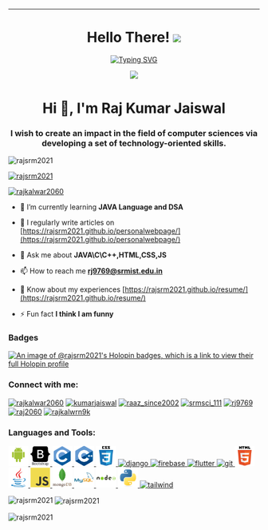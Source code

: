 <hr>

<h1 align="center">Hello There! <img src="https://media.giphy.com/media/hvRJCLFzcasrR4ia7z/giphy.gif" width="35"></h1>

<p align="center">
<a href="https://git.io/typing-svg"><img src="https://readme-typing-svg.demolab.com?font=Fira+Code&pause=1000&color=08CA40&width=435&lines=Welcome+to+Raj+Jaiswal+GitHub+profile" alt="Typing SVG" /></a></p>

<p align="center">
<img src="https://tenor.com/view/code-coding-programming-computer-science-programming-language-gif-16596559.gif">
</p>
<h1 align="center">Hi 👋, I'm Raj Kumar Jaiswal</h1>
<h3 align="center">I wish to create an impact in the field of computer sciences via developing a set of technology-oriented skills.</h3>


<p align="left"> <img src="https://komarev.com/ghpvc/?username=rajsrm2021&label=Profile%20views&color=0e75b6&style=flat" alt="rajsrm2021" /> </p>

<p align="left"> <a href="https://github.com/ryo-ma/github-profile-trophy"><img src="https://github-profile-trophy.vercel.app/?username=rajsrm2021" alt="rajsrm2021" /></a> </p>

<p align="left"> <a href="https://twitter.com/rajkalwar2060" target="blank"><img src="https://img.shields.io/twitter/follow/rajkalwar2060?logo=twitter&style=for-the-badge" alt="rajkalwar2060" /></a> </p>

- 🌱 I’m currently learning **JAVA Language and DSA**

- 📝 I regularly write articles on [https://rajsrm2021.github.io/personalwebpage/](https://rajsrm2021.github.io/personalwebpage/)

- 💬 Ask me about **JAVA\C\C++,HTML,CSS,JS**

- 📫 How to reach me **rj9769@srmist.edu.in**

- 📄 Know about my experiences [https://rajsrm2021.github.io/resume/](https://rajsrm2021.github.io/resume/)

- ⚡ Fun fact **I think I am funny**
<h3 align="left">Badges</h3>

[![An image of @rajsrm2021's Holopin badges, which is a link to view their full Holopin profile](https://holopin.me/rajsrm2021)](https://holopin.io/@rajsrm2021)

<h3 align="left">Connect with me:</h3>
<p align="left">
<a href="https://twitter.com/rajkalwar2060" target="blank"><img align="center" src="https://raw.githubusercontent.com/rahuldkjain/github-profile-readme-generator/master/src/images/icons/Social/twitter.svg" alt="rajkalwar2060" height="30" width="40" /></a>
<a href="https://linkedin.com/in/kumarjaiswal" target="blank"><img align="center" src="https://raw.githubusercontent.com/rahuldkjain/github-profile-readme-generator/master/src/images/icons/Social/linked-in-alt.svg" alt="kumarjaiswal" height="30" width="40" /></a>
<a href="https://instagram.com/raaz_since2002" target="blank"><img align="center" src="https://raw.githubusercontent.com/rahuldkjain/github-profile-readme-generator/master/src/images/icons/Social/instagram.svg" alt="raaz_since2002" height="30" width="40" /></a>
<a href="https://www.codechef.com/users/srmsci_111" target="blank"><img align="center" src="https://cdn.jsdelivr.net/npm/simple-icons@3.1.0/icons/codechef.svg" alt="srmsci_111" height="30" width="40" /></a>
<a href="https://www.hackerrank.com/rj9769" target="blank"><img align="center" src="https://raw.githubusercontent.com/rahuldkjain/github-profile-readme-generator/master/src/images/icons/Social/hackerrank.svg" alt="rj9769" height="30" width="40" /></a>
<a href="https://www.leetcode.com/raj2060" target="blank"><img align="center" src="https://raw.githubusercontent.com/rahuldkjain/github-profile-readme-generator/master/src/images/icons/Social/leet-code.svg" alt="raj2060" height="30" width="40" /></a>
<a href="https://auth.geeksforgeeks.org/user/rajkalwrn9k" target="blank"><img align="center" src="https://raw.githubusercontent.com/rahuldkjain/github-profile-readme-generator/master/src/images/icons/Social/geeks-for-geeks.svg" alt="rajkalwrn9k" height="30" width="40" /></a>
</p>

<h3 align="left">Languages and Tools:</h3>
<p align="left"> <a href="https://developer.android.com" target="_blank" rel="noreferrer"> <img src="https://raw.githubusercontent.com/devicons/devicon/master/icons/android/android-original-wordmark.svg" alt="android" width="40" height="40"/> </a> <a href="https://getbootstrap.com" target="_blank" rel="noreferrer"> <img src="https://raw.githubusercontent.com/devicons/devicon/master/icons/bootstrap/bootstrap-plain-wordmark.svg" alt="bootstrap" width="40" height="40"/> </a> <a href="https://www.cprogramming.com/" target="_blank" rel="noreferrer"> <img src="https://raw.githubusercontent.com/devicons/devicon/master/icons/c/c-original.svg" alt="c" width="40" height="40"/> </a> <a href="https://www.w3schools.com/cpp/" target="_blank" rel="noreferrer"> <img src="https://raw.githubusercontent.com/devicons/devicon/master/icons/cplusplus/cplusplus-original.svg" alt="cplusplus" width="40" height="40"/> </a> <a href="https://www.w3schools.com/css/" target="_blank" rel="noreferrer"> <img src="https://raw.githubusercontent.com/devicons/devicon/master/icons/css3/css3-original-wordmark.svg" alt="css3" width="40" height="40"/> </a> <a href="https://www.djangoproject.com/" target="_blank" rel="noreferrer"> <img src="https://cdn.worldvectorlogo.com/logos/django.svg" alt="django" width="40" height="40"/> </a> <a href="https://firebase.google.com/" target="_blank" rel="noreferrer"> <img src="https://www.vectorlogo.zone/logos/firebase/firebase-icon.svg" alt="firebase" width="40" height="40"/> </a> <a href="https://flutter.dev" target="_blank" rel="noreferrer"> <img src="https://www.vectorlogo.zone/logos/flutterio/flutterio-icon.svg" alt="flutter" width="40" height="40"/> </a> <a href="https://git-scm.com/" target="_blank" rel="noreferrer"> <img src="https://www.vectorlogo.zone/logos/git-scm/git-scm-icon.svg" alt="git" width="40" height="40"/> </a> <a href="https://www.w3.org/html/" target="_blank" rel="noreferrer"> <img src="https://raw.githubusercontent.com/devicons/devicon/master/icons/html5/html5-original-wordmark.svg" alt="html5" width="40" height="40"/> </a> <a href="https://www.java.com" target="_blank" rel="noreferrer"> <img src="https://raw.githubusercontent.com/devicons/devicon/master/icons/java/java-original.svg" alt="java" width="40" height="40"/> </a> <a href="https://developer.mozilla.org/en-US/docs/Web/JavaScript" target="_blank" rel="noreferrer"> <img src="https://raw.githubusercontent.com/devicons/devicon/master/icons/javascript/javascript-original.svg" alt="javascript" width="40" height="40"/> </a> <a href="https://www.mongodb.com/" target="_blank" rel="noreferrer"> <img src="https://raw.githubusercontent.com/devicons/devicon/master/icons/mongodb/mongodb-original-wordmark.svg" alt="mongodb" width="40" height="40"/> </a> <a href="https://www.mysql.com/" target="_blank" rel="noreferrer"> <img src="https://raw.githubusercontent.com/devicons/devicon/master/icons/mysql/mysql-original-wordmark.svg" alt="mysql" width="40" height="40"/> </a> <a href="https://nodejs.org" target="_blank" rel="noreferrer"> <img src="https://raw.githubusercontent.com/devicons/devicon/master/icons/nodejs/nodejs-original-wordmark.svg" alt="nodejs" width="40" height="40"/> </a> <a href="https://www.python.org" target="_blank" rel="noreferrer"> <img src="https://raw.githubusercontent.com/devicons/devicon/master/icons/python/python-original.svg" alt="python" width="40" height="40"/> </a> <a href="https://tailwindcss.com/" target="_blank" rel="noreferrer"> <img src="https://www.vectorlogo.zone/logos/tailwindcss/tailwindcss-icon.svg" alt="tailwind" width="40" height="40"/> </a> </p>

<p><img align="left" src="https://github-readme-stats.vercel.app/api/top-langs?username=rajsrm2021&show_icons=true&locale=en&layout=compact" alt="rajsrm2021" /></p>

<p>&nbsp;<img align="center" src="https://github-readme-stats.vercel.app/api?username=rajsrm2021&show_icons=true&locale=en" alt="rajsrm2021" /></p>

<p><img align="center" src="https://github-readme-streak-stats.herokuapp.com/?user=rajsrm2021&" alt="rajsrm2021" /></p>
